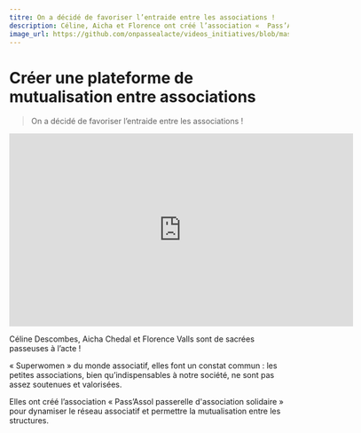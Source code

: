 ```yaml
---
titre: On a décidé de favoriser l’entraide entre les associations ! 
description: Céline, Aicha et Florence ont créé l’association «  Pass’Assol passerelle d'association solidaire » pour dynamiser le réseau associatif et permettre la mutualisation entre les structures.
image_url: https://github.com/onpassealacte/videos_initiatives/blob/master/media/mutualisation_association.jpg
---
```


# Créer une plateforme de mutualisation entre associations

> On a décidé de favoriser l’entraide entre les associations ! 

<iframe src="https://player.vimeo.com/video/120776884" width="620" height="348" frameborder="0" webkitallowfullscreen mozallowfullscreen allowfullscreen></iframe>

Céline Descombes, Aicha Chedal et Florence Valls sont de sacrées passeuses à l’acte !

« Superwomen » du monde associatif, elles font un constat commun : les petites associations, bien qu’indispensables à notre société, ne sont pas assez soutenues et valorisées.

Elles ont créé l’association «  Pass’Assol passerelle d'association solidaire » pour dynamiser le réseau associatif et permettre la mutualisation entre les structures.
